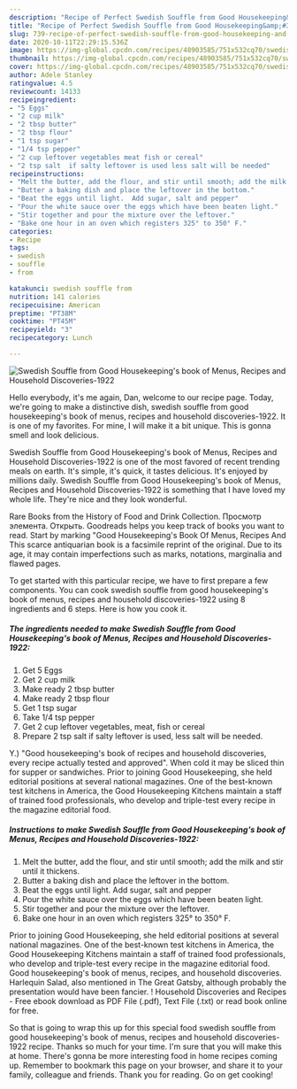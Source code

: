 ```yaml
---
description: "Recipe of Perfect Swedish Souffle from Good Housekeeping&amp;#39;s book of Menus, Recipes and Household Discoveries-1922"
title: "Recipe of Perfect Swedish Souffle from Good Housekeeping&amp;#39;s book of Menus, Recipes and Household Discoveries-1922"
slug: 739-recipe-of-perfect-swedish-souffle-from-good-housekeeping-and-39-s-book-of-menus-recipes-and-household-discoveries-1922
date: 2020-10-11T22:29:15.536Z
image: https://img-global.cpcdn.com/recipes/48903585/751x532cq70/swedish-souffle-from-good-housekeepings-book-of-menus-recipes-and-household-discoveries-1922-recipe-main-photo.jpg
thumbnail: https://img-global.cpcdn.com/recipes/48903585/751x532cq70/swedish-souffle-from-good-housekeepings-book-of-menus-recipes-and-household-discoveries-1922-recipe-main-photo.jpg
cover: https://img-global.cpcdn.com/recipes/48903585/751x532cq70/swedish-souffle-from-good-housekeepings-book-of-menus-recipes-and-household-discoveries-1922-recipe-main-photo.jpg
author: Adele Stanley
ratingvalue: 4.5
reviewcount: 14133
recipeingredient:
- "5 Eggs"
- "2 cup milk"
- "2 tbsp butter"
- "2 tbsp flour"
- "1 tsp sugar"
- "1/4 tsp pepper"
- "2 cup leftover vegetables meat fish or cereal"
- "2 tsp salt  if salty leftover is used less salt will be needed"
recipeinstructions:
- "Melt the butter, add the flour, and stir until smooth; add the milk and stir until it thickens."
- "Butter a baking dish and place the leftover in the bottom."
- "Beat the eggs until light.  Add sugar, salt and pepper"
- "Pour the white sauce over the eggs which have been beaten light."
- "Stir together and pour the mixture over the leftover."
- "Bake one hour in an oven which registers 325° to 350° F."
categories:
- Recipe
tags:
- swedish
- souffle
- from

katakunci: swedish souffle from 
nutrition: 141 calories
recipecuisine: American
preptime: "PT38M"
cooktime: "PT45M"
recipeyield: "3"
recipecategory: Lunch

---
```



![Swedish Souffle from Good Housekeeping&#39;s book of Menus, Recipes and Household Discoveries-1922](https://img-global.cpcdn.com/recipes/48903585/751x532cq70/swedish-souffle-from-good-housekeepings-book-of-menus-recipes-and-household-discoveries-1922-recipe-main-photo.jpg)

Hello everybody, it's me again, Dan, welcome to our recipe page. Today, we're going to make a distinctive dish, swedish souffle from good housekeeping&#39;s book of menus, recipes and household discoveries-1922. It is one of my favorites. For mine, I will make it a bit unique. This is gonna smell and look delicious.

Swedish Souffle from Good Housekeeping&#39;s book of Menus, Recipes and Household Discoveries-1922 is one of the most favored of recent trending meals on earth. It's simple, it's quick, it tastes delicious. It's enjoyed by millions daily. Swedish Souffle from Good Housekeeping&#39;s book of Menus, Recipes and Household Discoveries-1922 is something that I have loved my whole life. They're nice and they look wonderful.

Rare Books from the History of Food and Drink Collection. Просмотр элемента. Открыть. Goodreads helps you keep track of books you want to read. Start by marking &#34;Good Housekeeping&#39;s Book Of Menus, Recipes And This scarce antiquarian book is a facsimile reprint of the original. Due to its age, it may contain imperfections such as marks, notations, marginalia and flawed pages.


To get started with this particular recipe, we have to first prepare a few components. You can cook swedish souffle from good housekeeping&#39;s book of menus, recipes and household discoveries-1922 using 8 ingredients and 6 steps. Here is how you cook it.

<!--inarticleads1-->

##### The ingredients needed to make Swedish Souffle from Good Housekeeping&#39;s book of Menus, Recipes and Household Discoveries-1922:

1. Get 5 Eggs
1. Get 2 cup milk
1. Make ready 2 tbsp butter
1. Make ready 2 tbsp flour
1. Get 1 tsp sugar
1. Take 1/4 tsp pepper
1. Get 2 cup leftover vegetables, meat, fish or cereal
1. Prepare 2 tsp salt  if salty leftover is used, less salt will be needed.


Y.) &#34;Good housekeeping&#39;s book of recipes and household discoveries, every recipe actually tested and approved&#34;. When cold it may be sliced thin for supper or sandwiches. Prior to joining Good Housekeeping, she held editorial positions at several national magazines. One of the best-known test kitchens in America, the Good Housekeeping Kitchens maintain a staff of trained food professionals, who develop and triple-test every recipe in the magazine editorial food. 

<!--inarticleads2-->

##### Instructions to make Swedish Souffle from Good Housekeeping&#39;s book of Menus, Recipes and Household Discoveries-1922:

1. Melt the butter, add the flour, and stir until smooth; add the milk and stir until it thickens.
1. Butter a baking dish and place the leftover in the bottom.
1. Beat the eggs until light.  Add sugar, salt and pepper
1. Pour the white sauce over the eggs which have been beaten light.
1. Stir together and pour the mixture over the leftover.
1. Bake one hour in an oven which registers 325° to 350° F.


Prior to joining Good Housekeeping, she held editorial positions at several national magazines. One of the best-known test kitchens in America, the Good Housekeeping Kitchens maintain a staff of trained food professionals, who develop and triple-test every recipe in the magazine editorial food. Good housekeeping&#39;s book of menus, recipes, and household discoveries. Harlequin Salad, also mentioned in The Great Gatsby, although probably the presentation would have been fancier. ! Household Discoveries and Recipes - Free ebook download as PDF File (.pdf), Text File (.txt) or read book online for free. 

So that is going to wrap this up for this special food swedish souffle from good housekeeping&#39;s book of menus, recipes and household discoveries-1922 recipe. Thanks so much for your time. I'm sure that you will make this at home. There's gonna be more interesting food in home recipes coming up. Remember to bookmark this page on your browser, and share it to your family, colleague and friends. Thank you for reading. Go on get cooking!
